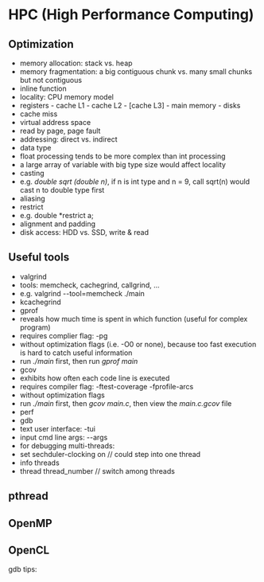 # HPC (High Performance Computing)

## Optimization
 - memory allocation: stack vs. heap
 - memory fragmentation: a big contiguous chunk vs. many small chunks but not contiguous
 - inline function
 - locality: CPU memory model
  - registers - cache L1 - cache L2 - \[cache L3\] - main memory - disks
  - cache miss
  - virtual address space
  - read by page, page fault
 - addressing: direct vs. indirect
 - data type
  - float processing tends to be more complex than int processing
  - a large array of variable with big type size would affect locality
 - casting
  - e.g. *double sqrt (double n)*, if n is int type and n = 9, call sqrt(n) would cast n to double type first
 - aliasing
  - restrict
   - e.g. double \*restrict a;
 - alignment and padding
 - disk access: HDD vs. SSD, write & read
 
## Useful tools
 - valgrind
  - tools: memcheck, cachegrind, callgrind, ...
  - e.g. valgrind --tool=memcheck ./main
 - kcachegrind
 - gprof
  - reveals how much time is spent in which function (useful for complex program)
  - requires complier flag: -pg
  - without optimization flags (i.e. -O0 or none), because too fast execution is hard to catch useful information
  - run *./main* first, then run *gprof main*
 - gcov
  - exhibits how often each code line is executed
  - requires compiler flag: -ftest-coverage -fprofile-arcs
  - without optimization flags
  - run *./main* first, then *gcov main.c*, then view the *main.c.gcov* file
 - perf
 - gdb
  - text user interface: -tui
  - input cmd line args: --args
  - for debugging multi-threads:
   - set sechduler-clocking on  // could step into one thread
   - info threads
   - thread thread_number  // switch among threads
   
## pthread

## OpenMP

## OpenCL


gdb tips:
 

